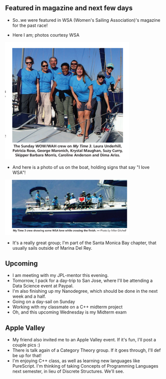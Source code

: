 ## Featured in magazine and next few days

- So..we were featured in WSA (Women's Sailing Association)'s magazine for the past race!

- Here I am; photos courtesy WSA 

<img src="/images/wowwah.png" width="400">

- And here is a photo of us on the boat, holding signs that say "I love WSA"!

<img src="/images/wowwah2.png" width="400">

- It's a really great group; I'm part of the Santa Monica Bay chapter, 
  that usually sails outside of Marina Del Rey.
  
 ## Upcoming
 
 - I am meeting with my JPL-mentor this evening.
 - Tomorrow, I pack for a day-trip to San Jose, where I'll be attending a Data Science event at Paypal.
 - I'm also finishing up my Nanodegree, which should be done in the next week and a half.
 - Going on a day-sail on Sunday
 - Working with my classmate on a C++ midterm project
 - Oh, and this upcoming Wednesday is my Midterm exam
 
## Apple Valley

- My friend also invited me to an Apple Valley event. If it's fun, I'll post a couple pics :)
- There is talk again of a Category Theory group. If it goes through, I'll def be up for that!
- I'm enjoying C++ class, as well as learning new languages like PureScript. I'm thinking of taking
  Concepts of Programming Languages next semester, in lieu of Discrete Structures. We'll see. 
  
